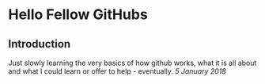 # Hello Fellow GitHubs

## Introduction
Just slowly learning the very basics of how github works, what it is all about and what I could learn or offer to help - eventually.
*5 January 2018*

